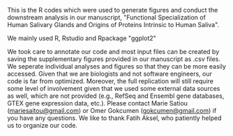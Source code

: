 This is the R codes which were used to generate figures and conduct the downstream analysis in our manuscript,
"Functional Specialization of Human Salivary Glands and Origins of Proteins Intrinsic to Human Saliva".

We mainly used R, Rstudio and Rpackage "ggplot2"

We took care to annotate our code and most input files can be created by saving the supplementary figures provided in our manuscript as .csv files. We seperate individual analyses and figures so that they can be more easily accessed. Given that we are biologists and not software engineers, our code is far from optimized. Moreover, the full replication  will still require some level of involvement given that we used some external data sources as well, which are not provided (e.g., RefSeq and Ensembl gene databases, GTEX gene expression data, etc.). Please contact Marie Satiou (mariesaitou@gmail.com) or Omer Gokcumen (gokcumen@gmail.com) if you have any questions. We like to thank Fatih Aksel, who patiently helped us to organize our code.



